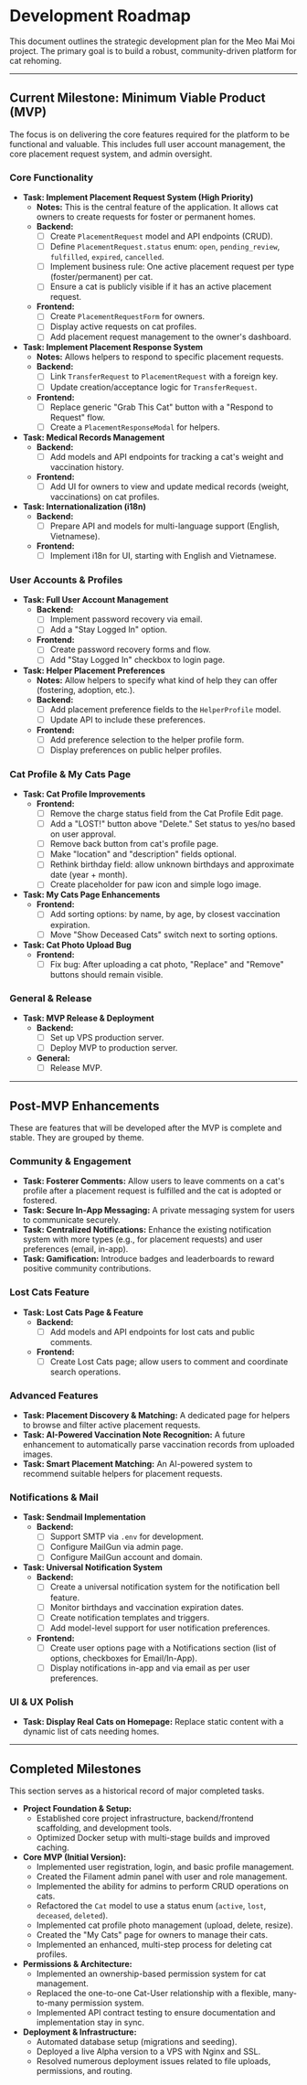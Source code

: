 # Development Roadmap

This document outlines the strategic development plan for the Meo Mai Moi project. The primary goal is to build a robust, community-driven platform for cat rehoming.

---

## Current Milestone: Minimum Viable Product (MVP)

The focus is on delivering the core features required for the platform to be functional and valuable. This includes full user account management, the core placement request system, and admin oversight.

### Core Functionality
- **Task: Implement Placement Request System (High Priority)**
  - **Notes:** This is the central feature of the application. It allows cat owners to create requests for foster or permanent homes.
  - **Backend:**
    - [ ] Create `PlacementRequest` model and API endpoints (CRUD).
    - [ ] Define `PlacementRequest.status` enum: `open`, `pending_review`, `fulfilled`, `expired`, `cancelled`.
    - [ ] Implement business rule: One active placement request per type (foster/permanent) per cat.
    - [ ] Ensure a cat is publicly visible if it has an active placement request.
  - **Frontend:**
    - [ ] Create `PlacementRequestForm` for owners.
    - [ ] Display active requests on cat profiles.
    - [ ] Add placement request management to the owner's dashboard.

- **Task: Implement Placement Response System**
  - **Notes:** Allows helpers to respond to specific placement requests.
  - **Backend:**
    - [ ] Link `TransferRequest` to `PlacementRequest` with a foreign key.
    - [ ] Update creation/acceptance logic for `TransferRequest`.
  - **Frontend:**
    - [ ] Replace generic "Grab This Cat" button with a "Respond to Request" flow.
    - [ ] Create a `PlacementResponseModal` for helpers.

- **Task: Medical Records Management**
  - **Backend:**
    - [ ] Add models and API endpoints for tracking a cat's weight and vaccination history.
  - **Frontend:**
    - [ ] Add UI for owners to view and update medical records (weight, vaccinations) on cat profiles.

- **Task: Internationalization (i18n)**
  - **Backend:**
    - [ ] Prepare API and models for multi-language support (English, Vietnamese).
  - **Frontend:**
    - [ ] Implement i18n for UI, starting with English and Vietnamese.

### User Accounts & Profiles
- **Task: Full User Account Management**
  - **Backend:**
    - [ ] Implement password recovery via email.
    - [ ] Add a "Stay Logged In" option.
  - **Frontend:**
    - [ ] Create password recovery forms and flow.
    - [ ] Add "Stay Logged In" checkbox to login page.

- **Task: Helper Placement Preferences**
  - **Notes:** Allow helpers to specify what kind of help they can offer (fostering, adoption, etc.).
  - **Backend:**
    - [ ] Add placement preference fields to the `HelperProfile` model.
    - [ ] Update API to include these preferences.
  - **Frontend:**
    - [ ] Add preference selection to the helper profile form.
    - [ ] Display preferences on public helper profiles.

### Cat Profile & My Cats Page
- **Task: Cat Profile Improvements**
  - **Frontend:**
    - [ ] Remove the charge status field from the Cat Profile Edit page.
    - [ ] Add a "LOST!" button above "Delete." Set status to yes/no based on user approval.
    - [ ] Remove back button from cat's profile page.
    - [ ] Make "location" and "description" fields optional.
    - [ ] Rethink birthday field: allow unknown birthdays and approximate date (year + month).
    - [ ] Create placeholder for paw icon and simple logo image.

- **Task: My Cats Page Enhancements**
  - **Frontend:**
    - [ ] Add sorting options: by name, by age, by closest vaccination expiration.
    - [ ] Move "Show Deceased Cats" switch next to sorting options.

- **Task: Cat Photo Upload Bug**
  - **Frontend:**
    - [ ] Fix bug: After uploading a cat photo, "Replace" and "Remove" buttons should remain visible.

### General & Release
- **Task: MVP Release & Deployment**
  - **Backend:**
    - [ ] Set up VPS production server.
    - [ ] Deploy MVP to production server.
  - **General:**
    - [ ] Release MVP.

---

## Post-MVP Enhancements

These are features that will be developed after the MVP is complete and stable. They are grouped by theme.

### Community & Engagement
- **Task: Fosterer Comments:** Allow users to leave comments on a cat's profile after a placement request is fulfilled and the cat is adopted or fostered.
- **Task: Secure In-App Messaging:** A private messaging system for users to communicate securely.
- **Task: Centralized Notifications:** Enhance the existing notification system with more types (e.g., for placement requests) and user preferences (email, in-app).
- **Task: Gamification:** Introduce badges and leaderboards to reward positive community contributions.

### Lost Cats Feature
- **Task: Lost Cats Page & Feature**
  - **Backend:**
    - [ ] Add models and API endpoints for lost cats and public comments.
  - **Frontend:**
    - [ ] Create Lost Cats page; allow users to comment and coordinate search operations.

### Advanced Features
- **Task: Placement Discovery & Matching:** A dedicated page for helpers to browse and filter active placement requests.
- **Task: AI-Powered Vaccination Note Recognition:** A future enhancement to automatically parse vaccination records from uploaded images.
- **Task: Smart Placement Matching:** An AI-powered system to recommend suitable helpers for placement requests.

### Notifications & Mail
- **Task: Sendmail Implementation**
  - **Backend:**
    - [ ] Support SMTP via `.env` for development.
    - [ ] Configure MailGun via admin page.
    - [ ] Configure MailGun account and domain.

- **Task: Universal Notification System**
  - **Backend:**
    - [ ] Create a universal notification system for the notification bell feature.
    - [ ] Monitor birthdays and vaccination expiration dates.
    - [ ] Create notification templates and triggers.
    - [ ] Add model-level support for user notification preferences.
  - **Frontend:**
    - [ ] Create user options page with a Notifications section (list of options, checkboxes for Email/In-App).
    - [ ] Display notifications in-app and via email as per user preferences.

### UI & UX Polish
- **Task: Display Real Cats on Homepage:** Replace static content with a dynamic list of cats needing homes.


---

## Completed Milestones

This section serves as a historical record of major completed tasks.

- **Project Foundation & Setup:**
  - Established core project infrastructure, backend/frontend scaffolding, and development tools.
  - Optimized Docker setup with multi-stage builds and improved caching.
- **Core MVP (Initial Version):**
  - Implemented user registration, login, and basic profile management.
  - Created the Filament admin panel with user and role management.
  - Implemented the ability for admins to perform CRUD operations on cats.
  - Refactored the `Cat` model to use a status enum (`active`, `lost`, `deceased`, `deleted`).
  - Implemented cat profile photo management (upload, delete, resize).
  - Created the "My Cats" page for owners to manage their cats.
  - Implemented an enhanced, multi-step process for deleting cat profiles.
- **Permissions & Architecture:**
  - Implemented an ownership-based permission system for cat management.
  - Replaced the one-to-one Cat-User relationship with a flexible, many-to-many permission system.
  - Implemented API contract testing to ensure documentation and implementation stay in sync.
- **Deployment & Infrastructure:**
  - Automated database setup (migrations and seeding).
  - Deployed a live Alpha version to a VPS with Nginx and SSL.
  - Resolved numerous deployment issues related to file uploads, permissions, and routing.
